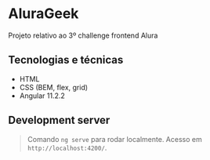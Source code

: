# AluraGeek

Projeto relativo ao 3º challenge frontend Alura

## Tecnologias e técnicas

- HTML
- CSS (BEM, flex, grid)
- Angular 11.2.2

## Development server

> Comando `ng serve` para rodar localmente. Acesso em `http://localhost:4200/`.
